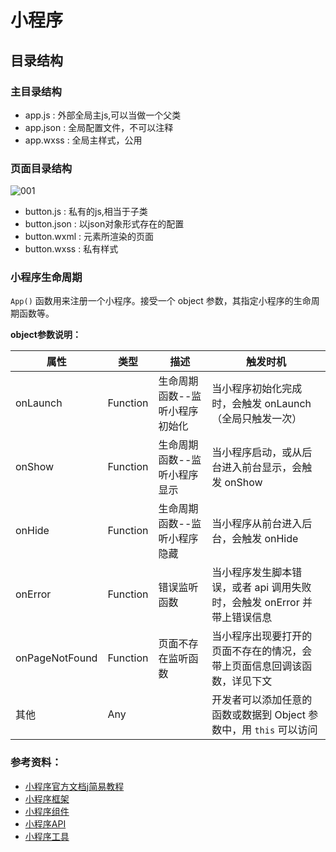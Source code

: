 # 小程序

## 目录结构

### 主目录结构

+ app.js : 外部全局主js,可以当做一个父类
+ app.json : 全局配置文件，不可以注释
+ app.wxss : 全局主样式，公用



### 页面目录结构

![001](https://github.com/PansonPanson/blogPictures/blob/master/github002/%E5%B0%8F%E7%A8%8B%E5%BA%8F001.png?raw=true)

+ button.js : 私有的js,相当于子类
+ button.json : 以json对象形式存在的配置
+ button.wxml : 元素所渲染的页面
+ button.wxss : 私有样式



### 小程序生命周期

`App()` 函数用来注册一个小程序。接受一个 object 参数，其指定小程序的生命周期函数等。 

**object参数说明：**

| 属性           | 类型     | 描述                           | 触发时机                                                     |
| -------------- | -------- | ------------------------------ | ------------------------------------------------------------ |
| onLaunch       | Function | 生命周期函数--监听小程序初始化 | 当小程序初始化完成时，会触发 onLaunch（全局只触发一次）      |
| onShow         | Function | 生命周期函数--监听小程序显示   | 当小程序启动，或从后台进入前台显示，会触发 onShow            |
| onHide         | Function | 生命周期函数--监听小程序隐藏   | 当小程序从前台进入后台，会触发 onHide                        |
| onError        | Function | 错误监听函数                   | 当小程序发生脚本错误，或者 api 调用失败时，会触发 onError 并带上错误信息 |
| onPageNotFound | Function | 页面不存在监听函数             | 当小程序出现要打开的页面不存在的情况，会带上页面信息回调该函数，详见下文 |
| 其他           | Any      |                                | 开发者可以添加任意的函数或数据到 Object 参数中，用 `this` 可以访问 |

### 参考资料：

+ [小程序官方文档j简易教程](https://developers.weixin.qq.com/miniprogram/dev/)
+ [小程序框架](https://developers.weixin.qq.com/miniprogram/dev/framework/MINA.html)
+ [小程序组件](https://developers.weixin.qq.com/miniprogram/dev/component/)
+ [小程序API](https://developers.weixin.qq.com/miniprogram/dev/api/)
+ [小程序工具](https://developers.weixin.qq.com/miniprogram/dev/devtools/devtools.html)